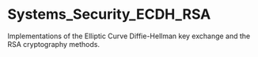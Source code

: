 # Systems_Security_ECDH_RSA
Implementations of the Elliptic Curve Diffie-Hellman key exchange and the RSA cryptography methods.
